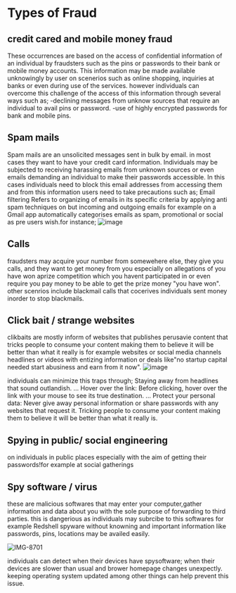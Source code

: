# Types of Fraud
## credit cared and mobile money fraud
These occurrences are based on the access of confidential information of an individual by fraudsters such as the pins or passwords to their bank or mobile money accounts. This information may be made available unknowingly by user on scenerios such as online shopping, inquiries at banks or even during use of the services. however individuals can overcome this challenge of the access of this information through several ways such as;
-declining messages from unknow sources that require an individual to avail pins or password.
-use of highly encrypted passwords for bank and mobile pins.
## Spam mails
Spam mails are an unsolicited messages sent in bulk by email. in most cases they want to have your credit card information.
Individuals may be subjected to receiving harassing emails from unknown sources or even emails demanding an individual to make their passwords accessible. In this cases individuals need to block this email addresses from accessing them and from this information users need to take precautions such as;
Email filtering 
Refers to organizing of emails in its specific criteria by applying anti spam techniques on but incoming and outgoing emails for example on a Gmail app automatically categorises emails as spam, promotional or social as pre users wish.for instance;
![image](https://github.com/ijokua/Antifraud-Bootcamp/assets/99041009/07dd2307-9e57-4531-ac78-7a3d6675471c)
## Calls
fraudsters may acquire your number from somewehere else, they give you calls, and they want to get money from you especially on allegations of you have won aprize competition which you havent participated in or even require you pay money to be able to get the prize money "you have won".
other scenrios include blackmail calls that cocerives individuals sent money inorder to stop blackmails. 
## Click bait / strange websites
clikbaits are mostly inform of websites that publishes perusavie content that tricks people to consume your content making them to believe it will be better than what it really is for example websites or social media channels headlines or videos with entizing information or deals like"no startup capital needed start abusiness and earn from it now".
![image](https://github.com/ijokua/Antifraud-Bootcamp/assets/99041009/423b6f2c-0edb-4ca1-a95c-16ffa37dcd05)

individuals can minimize this traps through;
Staying away from headlines that sound outlandish. ...
Hover over the link: Before clicking, hover over the link with your mouse to see its true destination. ...
Protect your personal data: Never give away personal information or share passwords with any websites that request it.
Tricking people to consume your content making them to believe it will be better than what it really is.
## Spying in public/ social engineering
on individuals in public places especially with the aim of getting their passwords!for example at social gatherings 

## Spy software / virus
these are malicious softwares that may enter your computer,gather information and data about you with the sole purpose of forwarding to third parties. this is dangerious as individuals may subrcibe to this softwares for example Redshell spyware without knowning and important information like passwords, pins, locations may be availed easily.


![IMG-8701](https://github.com/ijokua/Antifraud-Bootcamp/assets/99041009/3f1705a0-cf48-4364-93d5-428f6804fef4)

individuals can detect  when their devices have spysoftware;
when their devices are slower than usual and brower homepage changes unexpectly.
keeping operating system updated among other things can help prevent this issue.

